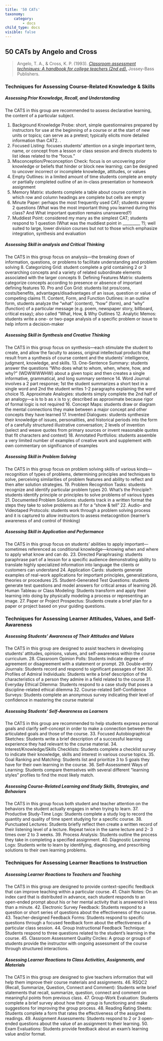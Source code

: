 ```yaml
---
title: '50 CATs'
taxonomy:
    category:
        - docs
child_type: docs
visible: false
---
```


## 50 CATs by Angelo and Cross

> Angelo, T. A., & Cross, K. P. (1993). [*Classroom assessment techniques: A handbook for college teachers (2nd ed).*](https://ezproxy.student.twu.ca/login?url=https://search.ebscohost.com/login.aspx?direct=true&db=eric&AN=ED317097&site=eds-live&scope=site&custid=s6511865&groupid=main&profile=eds) Jossey-Bass Publishers.


### Techniques for Assessing Course-Related Knowledge & Skills
##### Assessing Prior Knowledge, Recall, and Understanding
The CATS in this group are recommended to assess declarative learning, the content of a particular subject.
1. Background Knowledge Probe: short, simple questionnaires prepared by instructors for use at the beginning of a course or at the start of new units or topics; can serve as a pretest; typically elicits more detailed information than CAT2. .
2. Focused Listing: focuses students’ attention on a single important term, name, or concept from a lesson or class session and directs students to list ideas related to the “focus.”
3. Misconception/Preconception Check: focus is on uncovering prior knowledge or beliefs that hinder or block new learning; can be designed to uncover incorrect or incomplete knowledge, attitudes, or values
4. Empty Outlines: in a limited amount of time students complete an empty or partially completed outline of an in-class presentation or homework assignment
5. Memory Matrix: students complete a table about course content in which row and column headings are complete but cells are empty
6. Minute Paper: perhaps the most frequently used CAT; students answer 2 questions (What was the most important thing you learned during this class? And What important question remains unanswered?)
7. Muddiest Point: considered my many as the simplest CAT; students respond to 1 question (What was the muddiest point in _________ ?); well suited to large, lower division courses but not to those which emphasize integration, synthesis and evaluation


##### Assessing Skill in analysis and Critical Thinking
The CATS in this group focus on analysis—the breaking down of information, questions, or problems to facilitate understanding and problem solving
8. Categorizing Grid: student complete a grid containing 2 or 3 overarching concepts and a variety of related subordinate elements associated with the larger concepts
9. Defining Features Matrix: students categorize concepts according to presence or absence of important defining features
10. Pro and Con Grid: students list pros/cons, costs/benefits, advantages/disadvantages of an issue, question or value of competing claims
11. Content, Form, and Function Outlines: in an outline form, students analyze the “what” (content), “how” (form), and “why” (function) of a particular message (e.g. poem, newspaper story, billboard, critical essay); also called “What, How, & Why Outlines
12. Analytic Memos: students write a one- or two-page analysis of a specific problem or issue to help inform a decision-maker

##### Assessing Skill in Synthesis and Creative Thinking
The CATS in this group focus on synthesis—each stimulate the student to create, and allow the faculty to assess, original intellectual products that result from a synthesis of course content and the students’ intelligence, judgment, knowledge, and skills.
13. One-Sentence Summary: students answer the questions “Who does what to whom, when, where, how, and why?” (WDWWWWHW) about a given topic and then creates a single informative, grammatical, and long summary sentence
14. Word Journal: involves a 2 part response; 1st the student summarizes a short text in a single word and 2nd the student writes 1-2 paragraphs explaining the word choice
15. Approximate Analogies: students simply complete the 2nd half of an analogy—a is to b as x is to y; described as approximate because rigor of formal logic is not required
16. Concept Maps: students draw or diagram the mental connections they make between a major concept and other concepts they have learned
17. Invented Dialogues: students synthesize their knowledge of issues, personalities, and historical periods into the form of a carefully structured illustrative conversation; 2 levels of invention (select and weave quotes from primary sources or invent reasonable quotes that fit characters and context)
18. Annotated Portfolios: students assemble a very limited number of examples of creative work and supplement with own commentary on significance of examples

##### Assessing Skill in Problem Solving
The CATS in this group focus on problem solving skills of various kinds—recognition of types of problems, determining principles and techniques to solve, perceiving similarities of problem features and ability to reflect and then alter solution strategies.
19. Problem Recognition Tasks: students recognize and identify particular problem types
20. What’s the Principle?: students identify principle or principles to solve problems of various types
21. Documented Problem Solutions: students track in a written format the steps they take to solve problems as if for a “show & tell”
22. Audio- and Videotaped Protocols: students work through a problem solving process and it is captured to allow instructors to assess metacognition (learner’s awareness of and control of thinking)


##### Assessing Skill in Application and Performance
The CATS in this group focus on students’ abilities to apply important—sometimes referenced as conditional knowledge—knowing when and where to apply what know and can do.
23. Directed Paraphrasing: students paraphrase part of a lesson for a specific audience demonstrating ability to translate highly specialized information into language the clients or customers can understand
24. Application Cards: students generate examples of real-work applications for important principles, generalizations, theories or procedures
25. Student-Generated Test Questions: students generate test questions and model answers for critical areas of learning
26. Human Tableau or Class Modeling: Students transform and apply their learning into doing by physically modeling a process or representing an image.
27. Paper or Project Prospectus: Students create a brief plan for a paper or project based on your guiding questions.

### Techniques for Assessing Learner Attitudes, Values, and Self-Awareness
##### Assessing Students’ Awareness of Their Attitudes and Values
The CATS in this group are designed to assist teachers in developing students’ attitudes, opinions, values, and self-awareness within the course curriculum.
28. Classroom Opinion Polls: Students indicate degree of agreement or disagreement with a statement or prompt.
29. Double-entry Journals: Students record and respond to significant passages of text
30. Profiles of Admiral Individuals: Students write a brief description of the characteristics of a person they admire in a field related to the course
31. Everyday Ethical Dilemma: Students respond to a case study that poses a discipline-related ethical dilemma
32. Course-related Self-Confidence Surveys: Students complete an anonymous survey indicating their level of confidence in mastering the course material


##### Assessing Students’ Self-Awareness as Learners
The CATS in this group are recommended to help students express personal goals and clarify self-concept in order to make a connection between the articulated goals and those of the course.
33. Focused Autobiographical Sketches: Students write a brief description of a successful learning experience they had relevant to the course material.
34. Interest/Knowledge/Skills Checklists: Students complete a checklist survey to indicate their knowledge, skills and interest in various course topics.
35. Goal Ranking and Matching: Students list and prioritize 3 to 5 goals they have for their own learning in the course.
36. Self-Assessment Ways of Learning: Students compare themselves with several different “learning styles” profiles to find the most likely match.


##### Assessing Course-Related Learning and Study Skills, Strategies, and Behaviors
The CATS in this group focus both student and teacher attention on the behaviors the student actually engages in when trying to learn.
37. Productive Study-Time Logs: Students complete a study log to record the quantity and quality of time spent studying for a specific course.
38. Punctuated Lectures: Students briefly reflect then create a written record of their listening level of a lecture. Repeat twice in the same lecture and 2- 3 times over 2 to 3 weeks.
39. Process Analysis: Students outline the process they take in completing a specified assignment.
40. Diagnostic Learning Logs: Students write to learn by identifying, diagnosing, and prescribing solutions to their own learning problems.

### Techniques for Assessing Learner Reactions to Instruction
##### Assessing Learner Reactions to Teachers and Teaching
The CATS in this group are designed to provide context-specific feedback that can improve teaching within a particular course.
41. Chain Notes: On an index card that is distributed in advance, each student responds to an open-ended prompt about his or her mental activity that is answered in less than a minute.
42. Electronic Survey Feedback: Students respond to a question or short series of questions about the effectiveness of the course.
43. Teacher-designed Feedback Forms: Students respond to specific questions through a focused feedback form about the effectiveness of a particular class session.
44. Group Instructional Feedback Technique: Students respond to three questions related to the student’s learning in the course.
45. Classroom Assessment Quality Circles: A group or groups of students provide the instructor with ongoing assessment of the course through structured interactions.

##### Assessing Learner Reactions to Class Activities, Assignments, and Materials
The CATS in this group are designed to give teachers information that will help them improve their course materials and assignments.
46. RSQC2 (Recall, Summarize, Question, Connect and Comment): Students write brief statements that recall, summarize, question, connect and comment on meaningful points from previous class.
47. Group-Work Evaluation: Students complete a brief survey about how their group is functioning and make suggestions for improving the group process.
48. Reading Rating Sheets: Students complete a form that rates the effectiveness of the assigned readings.
49. Assignment Assessments: Students respond to 2 or 3 open-ended questions about the value of an assignment to their learning.
50. Exam Evaluations: Students provide feedback about an exam’s learning value and/or format.
